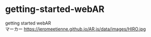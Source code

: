 # getting-started-webAR
getting started webAR  
マーカー https://jeromeetienne.github.io/AR.js/data/images/HIRO.jpg
